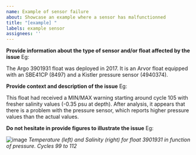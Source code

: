 ```yaml
---
name: Example of sensor failure
about: Showcase an example where a sensor has malfunctionned
title: "[example] "
labels: example sensor
assignees: ''
---
```


**Provide information about the type of sensor and/or float affected by the issue**
Eg:

The Argo 3901931 float was deployed in 2017. It is an Arvor float equipped with an SBE41CP (8497) and a Kistler pressure sensor (4940374).

**Provide context and description of the issue**
Eg:

This float had received a MIN/MAX warning starting around cycle 105 with fresher salinity values (-0.35 psu at depth). 
After analysis, it appears that there is a problem with the pressure sensor, which reports higher pressure values than the actual values. 

**Do not hesitate in provide figures to illustrate the issue**
Eg:

![image](https://user-images.githubusercontent.com/38859979/74451275-ac7e6880-4e7f-11ea-97c9-c9400612dcdf.png)
*Temperature (left) and Salinity (right) for float 3901931 in function of pressure. Cycles 99 to 112*
